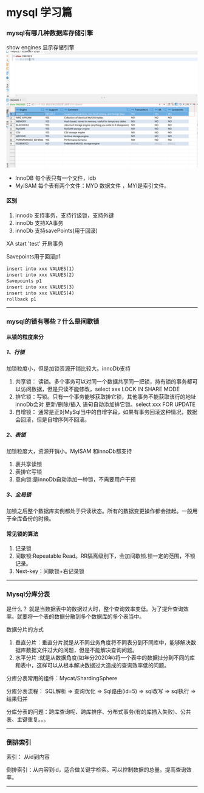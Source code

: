 # mysql 学习篇

### mysql有哪几种数据库存储引擎
show engines 显示存储引擎
 ![查询结果](Engines.png)
* InnoDB
每个表只有一个文件，idb
* MyISAM
每个表有两个文件：MYD 数据文件 ，MYI是索引文件。
#### 区别
1. innodb 支持事务，支持行级锁，支持外键
2. innoDb 支持XA事务
3. innoDb 支持savePoints(用于回滚)

XA start 'test' 开启事务

Savepoints用于回滚p1
```
insert into xxx VALUES(1)
insert into xxx VALUES(2)
Savepoints p1
insert into xxx VALUES(3)
insert into xxx VALUES(4)
rollback p1
```
<hr>

### mysql的锁有哪些？什么是间歇锁
#### 从锁的粒度来分
##### 1、行锁
加锁粒度小，但是加锁资源开销比较大。innoDb支持
1. 共享锁： 读锁。多个事务可以对同一个数据共享同一把锁，持有锁的事务都可以访问数据，但是只读不能修改，select xxx LOCK IN SHARE MODE
2. 排它锁：写锁。只有一个事务能够获取排它锁，其他事务不能获取该行的地址innoDb会对 更新/删除/插入 语句自动添加排它锁。select xxx FOR UPDATE
3. 自增锁： 通常是正对MySql当中的自增字段，如果有事务回滚这种情况，数据会回滚，但是自增序列不回滚。

##### 2、表锁
加锁粒度大，资源开销小。MyISAM 和innoDb都支持
1. 表共享读锁
2. 表排它写锁
3. 意向锁:是innoDb自动添加一种锁，不需要用户干预
##### 3、全局锁
加锁之后整个数据库实例都处于只读状态。所有的数据变更操作都会挂起。一般用于全库备份的时候。

#### 常见锁的算法
1. 记录锁
2. 间歇锁:Repeatable Read。RR隔离级别下，会加间歇锁.锁一定的范围，不锁记录。
3. Next-key：间歇锁+右记录锁
<hr>

### Mysql分库分表
是什么？ 就是当数据表中的数据过大时，整个查询效率变低。为了提升查询效率。就要将一个表的数据分散到多个数据库的多个表当中。

数据分片的方式  
1. 垂直分片：垂直分片就是从不同业务角度将不同表分到不同库中，能够解决数据库数据文件过大的问题，但是不能解决查询问题。
2. 水平分片 :就是从数据角度(如年分2020年)将一个表中的数据扯分到不同的库和表中，这样可以从根本解决数据过大造成的查询效率低的问题。

分库分表常用的组件：Mycat/ShardingSphere

分库分表流程：
SQL解析 => 查询优化 => Sql路由(id=5) => sql改写 => sql执行 => 结果归并

分库分表的问题：跨库查询呢、跨库排序、分布式事务(有的库插入失败)、公共表、主键重复。。。
<hr>

### 倒排索引

索引： 从id到内容

倒排索引：从内容到id，适合做关键字检索。可以控制数据的总量。提高查询效率。
<hr>
